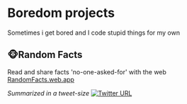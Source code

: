 # Boredom projects
Sometimes i get bored and I code stupid things for my own

## 🐵Random Facts
Read and share facts 'no-one-asked-for' with the web [RandomFacts.web.app](https://randomfacts.web.app/)

*Summarized in a tweet-size*
[![Twitter URL](https://img.shields.io/twitter/url/https/twitter.com/bukotsunikki.svg?style=social&label=)](https://twitter.com/johnMinelli3/status/1503825251922239488)
